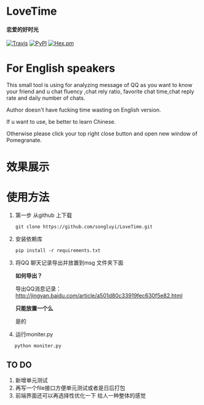 # LoveTime
#### **恋爱的好时光**
[![Travis](https://img.shields.io/travis/rust-lang/rust.svg)](https://fuckblog.org)
[![PyPI](https://img.shields.io/pypi/wheel/Django.svg)](https://fuckblog.org)
[![Hex.pm](https://img.shields.io/hexpm/l/plug.svg)]()

# For English speakers
This small tool is using for analyzing message of QQ as you want to know your 
friend and  u chat fluency ,chat rely ratio, favorite chat time,chat reply rate
and daily number of chats. 

Author doesn't have fucking time wasting on English version.

If u want to use, be better to learn Chinese.

Otherwise please click your top right close button and open new window of Pomegranate.

# 效果展示


# 使用方法
1. 第一步 从github 上下载

   `git clone https://github.com/songluyi/LoveTime.git`

2. 安装依赖库

    `pip install -r requirements.txt`

3. 将QQ 聊天记录导出并放置到msg 文件夹下面

    **如何导出？**

    导出QQ消息记录：http://jingyan.baidu.com/article/a501d80c33919fec630f5e82.html

    **只能放置一个么**

    是的

4. 运行moniter.py

`   python moniter.py`

## TO DO
1.	新增单元测试
2.  再写一个file接口方便单元测试或者是日后打包
2.  前端界面还可以再选择性优化一下 给人一种整体的感觉




    